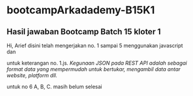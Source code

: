 # bootcampArkadademy-B15K1
<h2>Hasil jawaban Bootcamp Batch 15 kloter 1</h2>
<p>Hi, Arief disini telah mengerjakan no. 1 sampai 5 menggunakan javascript dan </p>
<p>untuk keterangan no. 1.js. <i>Kegunaan JSON pada REST API adalah sebagai format data yang mempermudah untuk bertukar, mengambil data antar website, platform dll.</i></p>
<p>untuk no 6 A, B, C. masih belum selesai</p>
